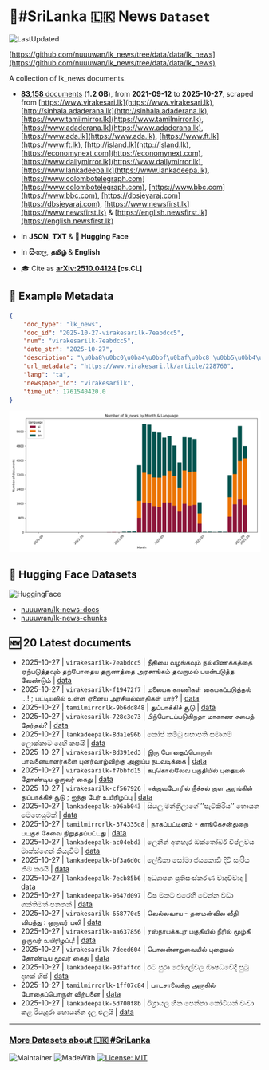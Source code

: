 # 📄#SriLanka 🇱🇰 News `Dataset`

![LastUpdated](https://img.shields.io/badge/last_updated-2025--10--27_10:21:50-green)

[https://github.com/nuuuwan/lk_news/tree/data/data/lk_news](https://github.com/nuuuwan/lk_news/tree/data/data/lk_news)

A collection of lk_news documents.

- [**83,158** documents](https://github.com/nuuuwan/lk_news/tree/data/data/lk_news) (**1.2 GB**), from **2021-09-12** to **2025-10-27**, scraped from [https://www.virakesari.lk](https://www.virakesari.lk), [http://sinhala.adaderana.lk](http://sinhala.adaderana.lk), [https://www.tamilmirror.lk](https://www.tamilmirror.lk), [https://www.adaderana.lk](https://www.adaderana.lk), [https://www.ada.lk](https://www.ada.lk), [https://www.ft.lk](https://www.ft.lk), [http://island.lk](http://island.lk), [https://economynext.com](https://economynext.com), [https://www.dailymirror.lk](https://www.dailymirror.lk), [https://www.lankadeepa.lk](https://www.lankadeepa.lk), [https://www.colombotelegraph.com](https://www.colombotelegraph.com), [https://www.bbc.com](https://www.bbc.com), [https://dbsjeyaraj.com](https://dbsjeyaraj.com), [https://www.newsfirst.lk](https://www.newsfirst.lk) & [https://english.newsfirst.lk](https://english.newsfirst.lk)

- In **JSON**, **TXT** & **🤗 Hugging Face**

- In **සිංහල**, **தமிழ்** & **English**

- 🎓 Cite as **[arXiv:2510.04124](https://arxiv.org/abs/2510.04124) [cs.CL]**

## 📝 Example Metadata

```json
{
    "doc_type": "lk_news",
    "doc_id": "2025-10-27-virakesarilk-7eabdcc5",
    "num": "virakesarilk-7eabdcc5",
    "date_str": "2025-10-27",
    "description": "\u0ba8\u0bc0\u0ba4\u0bbf\u0baf\u0bc8 \u0bb5\u0bb4\u0b99\u0bcd\u0b95\u0bb5\u0bc1\u0bae\u0bcd \u0ba8\u0bb2\u0bcd\u0bb2\u0bbf\u0ba3\u0b95\u0bcd\u0b95\u0ba4\u0bcd\u0ba4\u0bc8 \u0b8f\u0bb1\u0bcd\u0baa\u0b9f\u0bc1\u0ba4\u0bcd\u0ba4\u0bb5\u0bc1\u0bae\u0bcd \u0ba4\u0bb1\u0bcd\u0baa\u0bcb\u0ba4\u0bc8\u0baf \u0ba4\u0bb0\u0bc1\u0ba3\u0ba4\u0bcd\u0ba4\u0bc8 \u0b85\u0bb0\u0b9a\u0bbe\u0b99\u0bcd\u0b95\u0bae\u0bcd \u0ba4\u0bb5\u0bb1\u0bbe\u0bae\u0bb2\u0bcd \u0baa\u0baf\u0ba9\u0bcd\u0baa\u0b9f\u0bc1\u0ba4\u0bcd\u0ba4 \u0bb5\u0bc7\u0ba3\u0bcd\u0b9f\u0bc1\u0bae\u0bcd",
    "url_metadata": "https://www.virakesari.lk/article/228760",
    "lang": "ta",
    "newspaper_id": "virakesarilk",
    "time_ut": 1761540420.0
}
```

![Chart](https://raw.githubusercontent.com/nuuuwan/lk_news/refs/heads/data/data/lk_news/docs_by_month_and_lang.png)

## 🤗 Hugging Face Datasets

![HuggingFace](https://img.shields.io/badge/-HuggingFace-FDEE21?style=for-the-badge&logo=HuggingFace)

- [nuuuwan/lk-news-docs](https://huggingface.co/datasets/nuuuwan/lk-news-docs)
- [nuuuwan/lk-news-chunks](https://huggingface.co/datasets/nuuuwan/lk-news-chunks)

## 🆕 20 Latest documents

- 2025-10-27 | `virakesarilk-7eabdcc5` | நீதியை வழங்கவும் நல்லிணக்கத்தை ஏற்படுத்தவும் தற்போதைய தருணத்தை அரசாங்கம் தவறாமல் பயன்படுத்த வேண்டும் | [data](https://github.com/nuuuwan/lk_news/tree/data/data/lk_news/2020s/2025/2025-10-27-virakesarilk-7eabdcc5)
- 2025-10-27 | `virakesarilk-f19472f7` | மலையக காணிகள் கையகப்படுத்தல் …! ; பட்டியலில் உள்ள ஏனைய அரசியல்வாதிகள் யார்? | [data](https://github.com/nuuuwan/lk_news/tree/data/data/lk_news/2020s/2025/2025-10-27-virakesarilk-f19472f7)
- 2025-10-27 | `tamilmirrorlk-9b6dd848` | துப்பாக்கிச்  சூடு | [data](https://github.com/nuuuwan/lk_news/tree/data/data/lk_news/2020s/2025/2025-10-27-tamilmirrorlk-9b6dd848)
- 2025-10-27 | `virakesarilk-728c3e73` | பிற்போடப்படுகிறதா மாகாண சபைத் தேர்தல்? | [data](https://github.com/nuuuwan/lk_news/tree/data/data/lk_news/2020s/2025/2025-10-27-virakesarilk-728c3e73)
- 2025-10-27 | `lankadeepalk-8da1e96b` | කෝප් කමිටු සභාපති සමාගම්  ලොක්කාට දෙහි කපයි | [data](https://github.com/nuuuwan/lk_news/tree/data/data/lk_news/2020s/2025/2025-10-27-lankadeepalk-8da1e96b)
- 2025-10-27 | `virakesarilk-8d391ed3` | இரு போதைப்பொருள் பாவனையாளர்களை புனர்வாழ்விற்கு அனுப்ப நடவடிக்கை | [data](https://github.com/nuuuwan/lk_news/tree/data/data/lk_news/2020s/2025/2025-10-27-virakesarilk-8d391ed3)
- 2025-10-27 | `virakesarilk-f7bbfd15` | கபுகொல்லேவ பகுதியில் புதையல் தோண்டிய ஒருவர் கைது | [data](https://github.com/nuuuwan/lk_news/tree/data/data/lk_news/2020s/2025/2025-10-27-virakesarilk-f7bbfd15)
- 2025-10-27 | `virakesarilk-cf567926` | ஈக்குவடோரில் நீச்சல் குள அரங்கில் துப்பாக்கிச் சூடு ; ஐந்து பேர் உயிரிழப்பு | [data](https://github.com/nuuuwan/lk_news/tree/data/data/lk_news/2020s/2025/2025-10-27-virakesarilk-cf567926)
- 2025-10-27 | `lankadeepalk-a96ab043` | සියලු මන්ත්‍රීලාගේ  ’’පැටිකිරිය’’ හොයන මෙහෙයුමක් | [data](https://github.com/nuuuwan/lk_news/tree/data/data/lk_news/2020s/2025/2025-10-27-lankadeepalk-a96ab043)
- 2025-10-27 | `tamilmirrorlk-374335d8` | நாகப்பட்டினம் - காங்கேசன்துறை படகுச் சேவை நிறுத்தப்பட்டது | [data](https://github.com/nuuuwan/lk_news/tree/data/data/lk_news/2020s/2025/2025-10-27-tamilmirrorlk-374335d8)
- 2025-10-27 | `lankadeepalk-ac04ebd3` | ලෙනින් අතහැර ඔක්තෝබර් විප්ලවය මාක්ස්ගෙන් කියැවීම | [data](https://github.com/nuuuwan/lk_news/tree/data/data/lk_news/2020s/2025/2025-10-27-lankadeepalk-ac04ebd3)
- 2025-10-27 | `lankadeepalk-bf3a6d0c` | ලේඛිකා සෝමා ජයකොඩි දිවි සැරිය නිම කරයි | [data](https://github.com/nuuuwan/lk_news/tree/data/data/lk_news/2020s/2025/2025-10-27-lankadeepalk-bf3a6d0c)
- 2025-10-27 | `lankadeepalk-7ecb85b6` | අධ්‍යාපන ප්‍රතිසංස්කරණ වාදවිවාද | [data](https://github.com/nuuuwan/lk_news/tree/data/data/lk_news/2020s/2025/2025-10-27-lankadeepalk-7ecb85b6)
- 2025-10-27 | `lankadeepalk-9647d097` | විෂ මතට එරෙහි වෙන්න වඩා ශක්තිමත් පනතක් | [data](https://github.com/nuuuwan/lk_news/tree/data/data/lk_news/2020s/2025/2025-10-27-lankadeepalk-9647d097)
- 2025-10-27 | `virakesarilk-658770c5` | வெல்லவாய - தனமன்வில வீதி விபத்து : ஒருவர் பலி | [data](https://github.com/nuuuwan/lk_news/tree/data/data/lk_news/2020s/2025/2025-10-27-virakesarilk-658770c5)
- 2025-10-27 | `virakesarilk-aa637856` | ரஸ்நாயக்கபுர பகுதியில் நீரில் மூழ்கி ஒருவர் உயிரிழப்பு! | [data](https://github.com/nuuuwan/lk_news/tree/data/data/lk_news/2020s/2025/2025-10-27-virakesarilk-aa637856)
- 2025-10-27 | `virakesarilk-7deed604` | பொலன்னறுவையில் புதையல் தோண்டிய மூவர் கைது | [data](https://github.com/nuuuwan/lk_news/tree/data/data/lk_news/2020s/2025/2025-10-27-virakesarilk-7deed604)
- 2025-10-27 | `lankadeepalk-9dfaffcd` | රට පුරා රෝහල්වල ඖෂධවේදී පුටු දාහක් හිස් | [data](https://github.com/nuuuwan/lk_news/tree/data/data/lk_news/2020s/2025/2025-10-27-lankadeepalk-9dfaffcd)
- 2025-10-27 | `tamilmirrorlk-1ff07c84` | பாடசாலைக்கு அருகில் போதைப்பொருள் விற்பனை | [data](https://github.com/nuuuwan/lk_news/tree/data/data/lk_news/2020s/2025/2025-10-27-tamilmirrorlk-1ff07c84)
- 2025-10-27 | `lankadeepalk-5d700f8b` | ඊශ්‍රායල හීන පෙන්නා කෝටියක් වංචා කළ රියැදුරා හොයන්න දැල එලයි | [data](https://github.com/nuuuwan/lk_news/tree/data/data/lk_news/2020s/2025/2025-10-27-lankadeepalk-5d700f8b)

---

### [More Datasets about 🇱🇰 #SriLanka](https://github.com/nuuuwan/lk_datasets)

![Maintainer](https://img.shields.io/badge/maintainer-nuuuwan-red)
![MadeWith](https://img.shields.io/badge/made_with-python-blue)
[![License: MIT](https://img.shields.io/badge/License-MIT-yellow.svg)](https://opensource.org/licenses/MIT)
